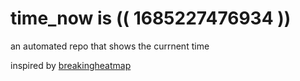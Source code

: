 # time_now is (( 1685227476934 ))

an automated repo that shows the currnent time

inspired by [breakingheatmap](https://github.com/breakingheatmap/breakingheatmap)